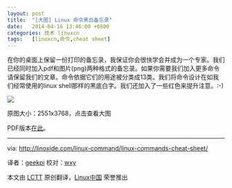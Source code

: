 ```yaml
---
layout: post
title:	"[大图] Linux 命令黑白备忘录"
date:	2014-04-16 13:46:00 +0800 
categories:	技术 linuxcn 
tags:	[linuxcn,命令,cheat sheet]
---
```



在你的桌面上保留一份打印的备忘录，我保证你会很快学会并成为一个专家。我们已经同时加入pdf和图片(png)两种格式的备忘录。如果你需要我们加入更多命令请保留我们的文章。命令依据它们的用途被分类成13类。我们将命令设计在如我们经常使用的linux shell那样的黑底白字。我们还加入了一些红色来提升注意。:-)


[![](/Asserts/Images//attachment/album/201404/16/134649d1nnc88z20whyswz.png)](https://img.linux.net.cn/Asserts/Images//attachment/album/201404/16/134649d1nnc88z20whyswz.png)


 原图大小：2551x3768，点击查看大图


PDF版本[在此](http://linoxide.com/guide/linux-cheat-sheet.pdf)。




---


via: <http://linoxide.com/linux-command/linux-commands-cheat-sheet/>


译者：[geekpi](https://github.com/geekpi) 校对：[wxy](https://github.com/wxy)


本文由 [LCTT](https://github.com/LCTT/TranslateProject) 原创翻译，[Linux中国](http://linux.cn/) 荣誉推出
